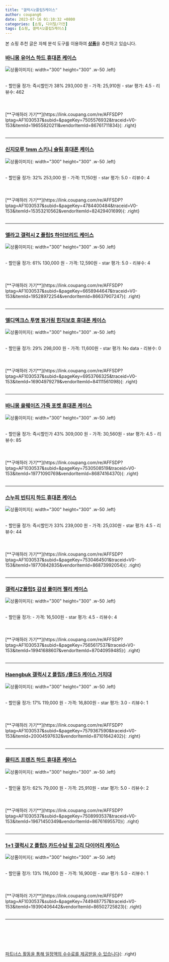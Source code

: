 ```yaml
---
title: "갤럭시z플립5케이스"
author: coupang6
date: 2023-07-16 01:10:32 +0800
categories: [쇼핑, 디이털/가전]
tags: [쇼핑, 갤럭시z플립5케이스]
---
```


본 쇼핑 추천 글은 자체 분석 도구를 이용하여 [**상품**](https://link.coupang.com/a/bao1ui)을 추천하고 있습니다.

### [바니몽 유어스 하드 휴대폰 케이스](https://link.coupang.com/re/AFFSDP?lptag=AF1030537&subid=&pageKey=7505576932&traceid=V0-153&itemId=19655820211&vendorItemId=86761711834)

![상품이미지](https://thumbnail9.coupangcdn.com/thumbnails/remote/230x230ex/image/retail/images/2023/08/02/12/4/f8ce81de-4db7-4f51-b91d-97cf9d3d5daf.jpg){: width="300" height="300" .w-50 .left}


<br>
- 할인율 정가: 즉시할인가 38%  293,000   원
- 가격: 25,910원
- star 평가: 4.5
- 리뷰수: 462
<br>
<br>
<br>
<br>
[**구매하러 가기**](https://link.coupang.com/re/AFFSDP?lptag=AF1030537&subid=&pageKey=7505576932&traceid=V0-153&itemId=19655820211&vendorItemId=86761711834){: .right}
<br>
<br>

---

### [신지모루 1mm 스키니 슬림 휴대폰 케이스](https://link.coupang.com/re/AFFSDP?lptag=AF1030537&subid=&pageKey=4784400484&traceid=V0-153&itemId=15353210562&vendorItemId=82429401699)

![상품이미지](https://thumbnail6.coupangcdn.com/thumbnails/remote/230x230ex/image/retail/images/1344933841003041-e260d86d-ef19-4d9d-b748-af1fa48e55ca.png){: width="300" height="300" .w-50 .left}


<br>
- 할인율 정가: 32%  253,000   원
- 가격: 11,150원
- star 평가: 5.0
- 리뷰수: 4
<br>
<br>
<br>
<br>
[**구매하러 가기**](https://link.coupang.com/re/AFFSDP?lptag=AF1030537&subid=&pageKey=4784400484&traceid=V0-153&itemId=15353210562&vendorItemId=82429401699){: .right}
<br>
<br>

---

### [엘라고 갤럭시 Z 플립5 하이브리드 케이스](https://link.coupang.com/re/AFFSDP?lptag=AF1030537&subid=&pageKey=6658944647&traceid=V0-153&itemId=19528972254&vendorItemId=86637907247)

![상품이미지](https://thumbnail9.coupangcdn.com/thumbnails/remote/230x230ex/image/vendor_inventory/baf1/566d7caaffa2b44400a5b089bb67f0e3ef5aa8f12bb0ac8da9105a45b6de.jpg){: width="300" height="300" .w-50 .left}


<br>
- 할인율 정가: 61%  130,000   원
- 가격: 12,590원
- star 평가: 5.0
- 리뷰수: 4
<br>
<br>
<br>
<br>
[**구매하러 가기**](https://link.coupang.com/re/AFFSDP?lptag=AF1030537&subid=&pageKey=6658944647&traceid=V0-153&itemId=19528972254&vendorItemId=86637907247){: .right}
<br>
<br>

---

### [엘디엑크스 투명 핑거링 힌지보호 휴대폰 케이스](https://link.coupang.com/re/AFFSDP?lptag=AF1030537&subid=&pageKey=6953766325&traceid=V0-153&itemId=16904979279&vendorItemId=84111561098)

![상품이미지](https://thumbnail10.coupangcdn.com/thumbnails/remote/230x230ex/image/vendor_inventory/d232/9b3f150a8de8a4149336b18184831c124d069fc920b1c133f3bbf8d24423.jpg){: width="300" height="300" .w-50 .left}


<br>
- 할인율 정가: 29%  298,000   원
- 가격: 11,600원
- star 평가: No data
- 리뷰수: 0
<br>
<br>
<br>
<br>
[**구매하러 가기**](https://link.coupang.com/re/AFFSDP?lptag=AF1030537&subid=&pageKey=6953766325&traceid=V0-153&itemId=16904979279&vendorItemId=84111561098){: .right}
<br>
<br>

---

### [바니몽 올웨이즈 가죽 포켓 휴대폰 케이스](https://link.coupang.com/re/AFFSDP?lptag=AF1030537&subid=&pageKey=7530508519&traceid=V0-153&itemId=19771090769&vendorItemId=86874164370)

![상품이미지](https://thumbnail8.coupangcdn.com/thumbnails/remote/230x230ex/image/retail/images/2023/08/14/15/7/77346e08-bbe1-4bd5-8e49-284db89c6c97.jpg){: width="300" height="300" .w-50 .left}


<br>
- 할인율 정가: 즉시할인가 43%  309,000   원
- 가격: 30,560원
- star 평가: 4.5
- 리뷰수: 85
<br>
<br>
<br>
<br>
[**구매하러 가기**](https://link.coupang.com/re/AFFSDP?lptag=AF1030537&subid=&pageKey=7530508519&traceid=V0-153&itemId=19771090769&vendorItemId=86874164370){: .right}
<br>
<br>

---

### [스누피 빈티지 하드 휴대폰 케이스](https://link.coupang.com/re/AFFSDP?lptag=AF1030537&subid=&pageKey=7530464501&traceid=V0-153&itemId=19770842835&vendorItemId=86873992054)

![상품이미지](https://thumbnail10.coupangcdn.com/thumbnails/remote/230x230ex/image/retail/images/2023/08/14/15/9/43dbff26-7990-4f90-84bb-b7ab3c42ecdd.jpg){: width="300" height="300" .w-50 .left}


<br>
- 할인율 정가: 즉시할인가 33%  239,000   원
- 가격: 25,030원
- star 평가: 4.5
- 리뷰수: 44
<br>
<br>
<br>
<br>
[**구매하러 가기**](https://link.coupang.com/re/AFFSDP?lptag=AF1030537&subid=&pageKey=7530464501&traceid=V0-153&itemId=19770842835&vendorItemId=86873992054){: .right}
<br>
<br>

---

### [갤럭시Z플립5 감성 풀미러 젤리 케이스](https://link.coupang.com/re/AFFSDP?lptag=AF1030537&subid=&pageKey=7565617537&traceid=V0-153&itemId=19941688607&vendorItemId=87040959485)

![상품이미지](https://thumbnail7.coupangcdn.com/thumbnails/remote/230x230ex/image/vendor_inventory/d319/069308b29337608c4912edc2c8df1448e98bd6d6ff559a1e75d6ad2e17b0.jpg){: width="300" height="300" .w-50 .left}


<br>
- 할인율 정가: 
- 가격: 16,500원
- star 평가: 4.5
- 리뷰수: 4
<br>
<br>
<br>
<br>
[**구매하러 가기**](https://link.coupang.com/re/AFFSDP?lptag=AF1030537&subid=&pageKey=7565617537&traceid=V0-153&itemId=19941688607&vendorItemId=87040959485){: .right}
<br>
<br>

---

### [Haengbuk 갤럭시 Z 플립5 /폴드5 케이스 거치대](https://link.coupang.com/re/AFFSDP?lptag=AF1030537&subid=&pageKey=7579367590&traceid=V0-153&itemId=20004597632&vendorItemId=87101642402)

![상품이미지](https://thumbnail8.coupangcdn.com/thumbnails/remote/230x230ex/image/vendor_inventory/c326/82b5a742579ba79d16e86bc90ce74fc2679375e3d709a1d7d46431f46388.png){: width="300" height="300" .w-50 .left}


<br>
- 할인율 정가: 17%  119,000   원
- 가격: 16,800원
- star 평가: 3.0
- 리뷰수: 1
<br>
<br>
<br>
<br>
[**구매하러 가기**](https://link.coupang.com/re/AFFSDP?lptag=AF1030537&subid=&pageKey=7579367590&traceid=V0-153&itemId=20004597632&vendorItemId=87101642402){: .right}
<br>
<br>

---

### [몰티즈 프렌즈 하드 휴대폰 케이스](https://link.coupang.com/re/AFFSDP?lptag=AF1030537&subid=&pageKey=7508993537&traceid=V0-153&itemId=19671450349&vendorItemId=86761695570)

![상품이미지](https://thumbnail8.coupangcdn.com/thumbnails/remote/230x230ex/image/retail/images/2023/08/02/12/2/2bd3ed63-e992-432a-a256-2ae00387d943.jpg){: width="300" height="300" .w-50 .left}


<br>
- 할인율 정가: 62%  79,000   원
- 가격: 25,910원
- star 평가: 5.0
- 리뷰수: 2
<br>
<br>
<br>
<br>
[**구매하러 가기**](https://link.coupang.com/re/AFFSDP?lptag=AF1030537&subid=&pageKey=7508993537&traceid=V0-153&itemId=19671450349&vendorItemId=86761695570){: .right}
<br>
<br>

---

### [1+1 갤럭시 Z 플립5 카드수납 링 고리 다이어리 케이스](https://link.coupang.com/re/AFFSDP?lptag=AF1030537&subid=&pageKey=7449487757&traceid=V0-153&itemId=19390406442&vendorItemId=86502725823)

![상품이미지](https://thumbnail9.coupangcdn.com/thumbnails/remote/230x230ex/image/vendor_inventory/1e77/ba20bc0e7354923addf307c10ede4624726eca84817374dbe6987a395a76.jpg){: width="300" height="300" .w-50 .left}


<br>
- 할인율 정가: 13%  116,000   원
- 가격: 16,900원
- star 평가: 5.0
- 리뷰수: 1
<br>
<br>
<br>
<br>
[**구매하러 가기**](https://link.coupang.com/re/AFFSDP?lptag=AF1030537&subid=&pageKey=7449487757&traceid=V0-153&itemId=19390406442&vendorItemId=86502725823){: .right}
<br>
<br>

---
<br><br><br><br><br> [파트너스 활동을 통해 일정액의 수수료를 제공받을 수 있습니다](https://link.coupang.com/a/bao1ui){: .right}